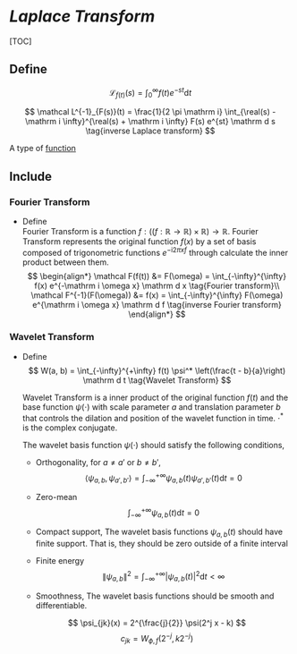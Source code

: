 # $Laplace\ Transform$

[TOC]

## Define
$$
\mathcal L_{f(t)}(s) = \int_0^{\infty} f(t) e^{-st} \mathrm d t
$$

$$
\mathcal L^{-1}_{F(s)}(t) = \frac{1}{2 \pi \mathrm i} \int_{\real(s) - \mathrm i \infty}^{\real(s) + \mathrm i \infty} F(s) e^{st} \mathrm d s  \tag{inverse Laplace transform}
$$

A type of [function](./Function.md)

## Include

### Fourier Transform

- Define  
  Fourier Transform is a function $f: ((f:\mathbb R \to \mathbb R) \times \mathbb R) \to \mathbb R$. Fourier Transform represents the original function $f(x)$ by a set of basis composed of trigonometric functions $e^{-\mathrm i 2 \pi x f}$ through calculate the inner product between them.
  $$
  \begin{align*}
  \mathcal F(f(t)) &= F(\omega) = \int_{-\infty}^{\infty} f(x) e^{-\mathrm i \omega x} \mathrm d x  \tag{Fourier transform}\\
  \mathcal F^{-1}(F(\omega)) &= f(x) = \int_{-\infty}^{\infty} F(\omega) e^{\mathrm i \omega x} \mathrm d f \tag{inverse Fourier transform}
  \end{align*}
  $$

### Wavelet Transform

- Define
  $$
  W(a, b) = \int_{-\infty}^{+\infty} f(t) \psi^* \left(\frac{t - b}{a}\right) \mathrm d t  \tag{Wavelet Transform}
  $$

  Wavelet Transform is a inner product of the original function $f(t)$ and the base function $\psi(\cdot)$ with scale parameter $a$ and translation parameter $b$ that controls the dilation and position of the wavelet function in time. $\cdot^*$ is the complex conjugate.

  The wavelet basis function $\psi(\cdot)$ should satisfy the following conditions,
  - Orthogonality, for $a\neq a' \text{ or } b\neq b'$,
    $$
    \left \langle \psi_{a,b}, \psi_{a',b'} \right \rangle = \int_{-\infty}^{+\infty} \psi_{a,b}(t) \psi_{a',b'}(t)\mathrm d t = 0
    $$
  - Zero-mean
    $$
    \int_{-\infty}^{+\infty} \psi_{a,b}(t) \mathrm d t = 0
    $$
  - Compact support, The wavelet basis functions $\psi_{a,b}(t)$ should have finite support. That is, they should be zero outside of a finite interval
    
  - Finite energy
    $$
    \|\psi_{a,b}\|^2 = \int_{-\infty}^{+\infty} |\psi_{a,b}(t)|^2 \mathrm d t < \infty
    $$
  - Smoothness, The wavelet basis functions should be smooth and differentiable.

  $$
  \psi_{jk}(x) = 2^{\frac{j}{2}} \psi(2^j x - k)
  $$
  $$
  c_{jk} =  W_{\phi, f}(2^{-j}, k 2^{-j})
  $$